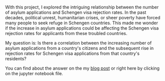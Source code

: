 With this project, I explored the intriguing relationship between the number of asylum applications and Schengen visa rejection rates. In the past decades, political unrest, humanitarian crises, or sheer poverty have forced many people to seek refuge in Schengen countries. This made me wonder if the increase in asylum applications could be affecting the Schengen visa rejection rates for applicants from these troubled countries. 

My question is: Is there a correlation between the increasing number of asylum applications from a country's citizens and the subsequent rise in rejection rates for Schengen visa applications from that country's residents?

You can find about the answer on the my [blog post](https://ayusuftatli.wordpress.com/2023/04/05/asylum-applications-and-schengen-visa-rejection-rates-exploring-the-connection-python-and-tableau/) or right here by clicking on the jupyter notebook file.
